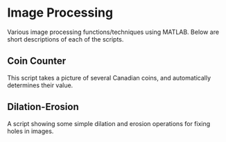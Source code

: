 # Image Processing
 Various image processing functions/techniques using MATLAB. Below are short descriptions of each of the scripts.

## Coin Counter
This script takes a picture of several Canadian coins, and automatically determines their value.

## Dilation-Erosion
A script showing some simple dilation and erosion operations for fixing holes in images.
